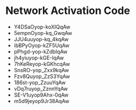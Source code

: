 # Network Activation Code
* Y4DSaOyop-koXIQqAw
* 5empnOyop-kq_GwqAw
* JJU4uuyop-kq_4kqAw
* ibBPyOyop-kZF5UqAw
* pPhgd-yop-kZdbIqAw
* jh4yiuyop-kGE-IqAw
* 7hKeReyop-kGKhcqAw
* SnsRO-yop_Zxx9kqAw
* Fzv8Quyop_ZzS3YqAw
* 186st-yop_ZzuuYqAw
* vDq7ruyop_ZznnYqAw
* SE-V1uyop9Ahx-0qAw
* m5d9jeyop9Jr38AqAw